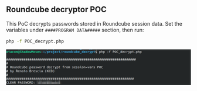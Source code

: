 
## Roundcube decryptor POC

This PoC decrypts passwords stored in Roundcube session data. Set the variables under `####PROGRAM DATA#####` section, then run:

```bash
php -f POC_decrypt.php
```

![Screenshot](./imgs/pmg.png)






